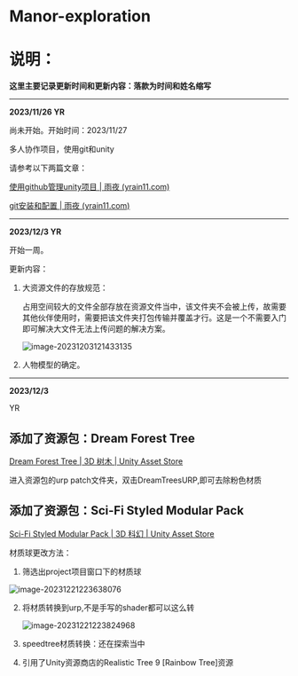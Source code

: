 # Manor-exploration

# 说明：

**这里主要记录更新时间和更新内容：落款为时间和姓名缩写**

***

**2023/11/26   YR**

尚未开始。开始时间：2023/11/27

多人协作项目，使用git和unity

请参考以下两篇文章：

[使用github管理unity项目 | 雨夜 (yrain11.com)](https://yrain11.com/posts/61d679a7.html)

[git安装和配置 | 雨夜 (yrain11.com)](https://yrain11.com/posts/af9d867.html)

---

**2023/12/3  YR**

开始一周。

更新内容：

1. 大资源文件的存放规范：

   占用空间较大的文件全部存放在资源文件当中，该文件夹不会被上传，故需要其他伙伴使用时，需要把该文件夹打包传输并覆盖才行。这是一个不需要入门即可解决大文件无法上传问题的解决方案。

   ![image-20231203121433135](https://yrain11.oss-cn-hangzhou.aliyuncs.com/pictures/202312031214257.png)

2. 人物模型的确定。

---

**2023/12/3**

YR

## 添加了资源包：Dream Forest Tree

[Dream Forest Tree | 3D 树木 | Unity Asset Store](https://assetstore.unity.com/packages/3d/vegetation/trees/dream-forest-tree-105297)

进入资源包的urp patch文件夹，双击DreamTreesURP,即可去除粉色材质

## 添加了资源包：Sci-Fi Styled Modular Pack

[Sci-Fi Styled Modular Pack | 3D 科幻 | Unity Asset Store](https://assetstore.unity.com/packages/3d/environments/sci-fi/sci-fi-styled-modular-pack-82913#reviews)

材质球更改方法：

1. 筛选出project项目窗口下的材质球

![image-20231221223638076](https://yrain11.oss-cn-hangzhou.aliyuncs.com/pictures/202312212236240.png)

2. 将材质转换到urp,不是手写的shader都可以这么转

   ![image-20231221223824968](https://yrain11.oss-cn-hangzhou.aliyuncs.com/pictures/202312212238257.png)

3. speedtree材质转换：还在探索当中

3. 引用了Unity资源商店的Realistic Tree 9 [Rainbow Tree]资源
